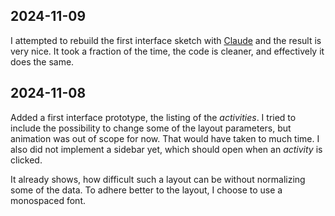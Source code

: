 ## 2024-11-09
I attempted to rebuild the first interface sketch with [Claude](https://claude.ai) and the result is very nice. It took a fraction of the time, the code is cleaner, and effectively it does the same.

## 2024-11-08
Added a first interface prototype, the listing of the _activities_. I tried to include the possibility to change some of the layout parameters, but animation was out of scope for now. That would have taken to much time. I also did not implement a sidebar yet, which should open when an _activity_ is clicked.

It already shows, how difficult such a layout can be without normalizing some of the data. To adhere better to the layout, I choose to use a monospaced font. 
